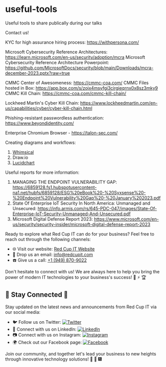 # useful-tools
Useful tools to share publically during our talks

Contact us! 

KYC for high assurance hiring process: https://withpersona.com/

Microsoft Cybersecurity Reference Architectures: https://learn.microsoft.com/en-us/security/adoption/mcra
Microsoft Cybersecurity Reference Architecture Powerpoint: https://github.com/MicrosoftDocs/security/blob/main/Downloads/mcra-december-2023.pptx?raw=true

CMMC Center of Awesomeness: https://cmmc-coa.com/
CMMC Files hosted in Box: https://app.box.com/s/zojx4msyfgi3cirgieqrnx0x8sz3mky9
CMMC Kill Chain: https://cmmc-coa.com/cmmc-kill-chain/

Lockheed Martin's Cyber Kill Chain: https://www.lockheedmartin.com/en-us/capabilities/cyber/cyber-kill-chain.html

Phishing-resistant passwordless authentication: https://www.beyondidentity.com/

Enterprise Chromium Browser - https://talon-sec.com/

Creating diagrams and workflows:
  1. [Whimsical](https://whimsical.com/)
  2. Draw.io
  3. [Lucidchart](https://www.lucidchart.com/pages)

Useful reports for more information: 
1. MANAGING THE ENDPOINT
VULNERABILITY GAP: https://6859128.fs1.hubspotusercontent-na1.net/hubfs/6859128/ESG%20eBook%20-%20Syxsense%20-%20Endpoint%20Vulnerability%20Gap%20-%20January%202023.pdf
2. State Of Enterprise IoT Security In North America: Unmanaged and Unsecured: https://info.armis.com/rs/645-PDC-047/images/State-Of-Enterprise-IoT-Security-Unmanaged-And-Unsecured.pdf
3. Microsoft Digital Defense Report 2023: https://www.microsoft.com/en-us/security/security-insider/microsoft-digital-defense-report-2023

Ready to explore what Red Cup IT can do for your business? Feel free to reach out through the following channels:

- :globe_with_meridians: Visit our website: [Red Cup IT Website](https://www.redcupit.com)
- :email: Drop us an email: info@redcupit.com
- :phone: Give us a call: [+1 (949) 870-9022](tel:+19498709022)

Don't hesitate to connect with us! We are always here to help you bring the power of modern IT technologies to your business's success! :muscle: :zap: :trophy:

## :pushpin: Stay Connected :incoming_envelope:

Stay updated on the latest news and announcements from Red Cup IT via our social media:

- :bird: Follow us on Twitter: [![Twitter](https://img.shields.io/badge/Twitter-1DA1F2?style=for-the-badge&logo=twitter&logoColor=white)](https://twitter.com/RedCupIT)
- :office: Connect with us on LinkedIn: [![LinkedIn](https://img.shields.io/badge/LinkedIn-2867B2?style=for-the-badge&logo=linkedin&logoColor=white)](https://www.linkedin.com/company/redcupit)
- :camera: Connect with us on Instagram: [![Instagram](https://img.shields.io/badge/Instagram-E4405F?style=for-the-badge&logo=instagram&logoColor=white)](https://www.instagram.com/RedCupIT)
- :earth_africa: Check out our Facebook page: [![Facebook](https://img.shields.io/badge/Facebook-1877F2?style=for-the-badge&logo=facebook&logoColor=white)](https://www.facebook.com/RedCupIT)

Join our community, and together let's lead your business to new heights through innovative technology solutions! :climbing: :mount_fuji: :fireworks:
